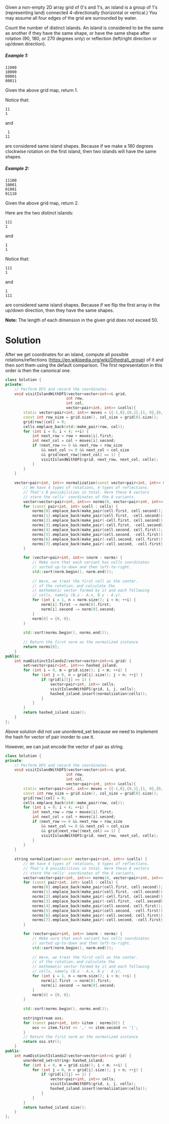 Given a non-empty 2D array grid of 0's and 1's, an island is a group of 1's (representing land) connected 4-directionally (horizontal or vertical.) You may assume all four edges of the grid are surrounded by water.

Count the number of distinct islands. An island is considered to be the same as another if they have the same shape, or have the same shape after rotation (90, 180, or 270 degrees only) or reflection (left/right direction or up/down direction).

##### Example 1:

```
11000
10000
00001
00011
```

Given the above grid map, return 1. 

Notice that:

```
11
1
```

and

```
 1
11
```

are considered same island shapes. Because if we make a 180 degrees clockwise rotation on the first island, then two islands will have the same shapes.

##### Example 2:

```
11100
10001
01001
01110
```

Given the above grid map, return 2.

Here are the two distinct islands:
```
111
1
```
and
```
1
1
```
Notice that:
```
111
1
```
and
```
1
111
```
are considered same island shapes. Because if we flip the first array in the up/down direction, then they have the same shapes.

__Note:__ The length of each dimension in the given grid does not exceed 50.

# Solution

After we get coordinates for an island, compute all possible rotations/reflections (https://en.wikipedia.org/wiki/Dihedral\_group) of it and then sort them using the default comparison. The first representation in this order is then the canonical one.

```cpp
class Solution {
private:
    // Perform DFS and record the coordinates.
    void visitIslandWithDFS(vector<vector<int>>& grid,
                           int row,
                           int col,
                           vector<pair<int, int>> &cells){
        static vector<pair<int, int>> moves = {{-1,0},{0,1},{1, 0},{0,-1}};
        const int row_size = grid.size(), col_size = grid[0].size();
        grid[row][col] = 0;
        cells.emplace_back(std::make_pair(row, col));
        for (int i = 0; i < 4; ++i) {
            int next_row = row + moves[i].first;
            int next_col = col + moves[i].second;
            if (next_row >= 0 && next_row < row_size 
                && next_col >= 0 && next_col < col_size
                && grid[next_row][next_col] == 1) {
                visitIslandWithDFS(grid, next_row, next_col, cells);
            }
        }
    }
    
    vector<pair<int, int>> normalization(const vector<pair<int, int>> &cells) {
        // We have 4 types of rotations, 4 types of reflections.
        // That's 8 possibilities in total. Here these 8 vectors 
        // store the cells' coordinates of the 8 variants.
        vector<vector<pair<int, int>>> norms(8, vector<pair<int, int>>());
        for (const pair<int, int> &cell : cells) {
            norms[0].emplace_back(make_pair(cell.first, cell.second));
            norms[1].emplace_back(make_pair(cell.first, -cell.second));
            norms[2].emplace_back(make_pair(-cell.first, cell.second));
            norms[3].emplace_back(make_pair(-cell.first, -cell.second));
            norms[4].emplace_back(make_pair(cell.second, cell.first));
            norms[5].emplace_back(make_pair(cell.second, -cell.first));
            norms[6].emplace_back(make_pair(-cell.second, cell.first));
            norms[7].emplace_back(make_pair(-cell.second, -cell.first));
        }

        for (vector<pair<int, int>> &norm : norms) {
            // Make sure that each variant has cells coordinates 
            // sorted up-to-down and then left-to-right.
            std::sort(norm.begin(), norm.end());
            
            // Here, we treat the first cell as the center.
            // of the rotation，and calculate the
            // mathematic vector formed by it and each following
            // cells, namely (B.x - A.x, B.y - A.y).
            for (int i = 1, n = norm.size(); i < n; ++i) {
                norm[i].first -= norm[0].first;
                norm[i].second -= norm[0].second;
            }
            norm[0] = {0, 0};
        }
        
        std::sort(norms.begin(), norms.end());
        
        // Return the first norm as the normalized instance
        return norms[0];
    }
public:
    int numDistinctIslands2(vector<vector<int>>& grid) {
        set<vector<pair<int, int>>> hashed_island;
        for (int i = 0, m = grid.size(); i < m; ++i) {
            for (int j = 0, n = grid[i].size(); j < n; ++j) {
                if (grid[i][j] == 1) {
                    vector<pair<int, int>> cells;
                    visitIslandWithDFS(grid, i, j, cells);
                    hashed_island.insert(normalization(cells));
                }
            }
        }
        return hashed_island.size();
    }
};
```

Above solution did not use unordered\_set because we need to implement the hash for vector of pair inorder to use it.

However, we can just encode the vector of pair as string.

```cpp
class Solution {
private:
    // Perform DFS and record the coordinates.
    void visitIslandWithDFS(vector<vector<int>>& grid,
                           int row,
                           int col,
                           vector<pair<int, int>> &cells){
        static vector<pair<int, int>> moves = {{-1,0},{0,1},{1, 0},{0,-1}};
        const int row_size = grid.size(), col_size = grid[0].size();
        grid[row][col] = 0;
        cells.emplace_back(std::make_pair(row, col));
        for (int i = 0; i < 4; ++i) {
            int next_row = row + moves[i].first;
            int next_col = col + moves[i].second;
            if (next_row >= 0 && next_row < row_size 
                && next_col >= 0 && next_col < col_size
                && grid[next_row][next_col] == 1) {
                visitIslandWithDFS(grid, next_row, next_col, cells);
            }
        }
    }
    
    string normalization(const vector<pair<int, int>> &cells) {
        // We have 4 types of rotations, 4 types of reflections.
        // That's 8 possibilities in total. Here these 8 vectors 
        // store the cells' coordinates of the 8 variants.
        vector<vector<pair<int, int>>> norms(8, vector<pair<int, int>>());
        for (const pair<int, int> &cell : cells) {
            norms[0].emplace_back(make_pair(cell.first, cell.second));
            norms[1].emplace_back(make_pair(cell.first, -cell.second));
            norms[2].emplace_back(make_pair(-cell.first, cell.second));
            norms[3].emplace_back(make_pair(-cell.first, -cell.second));
            norms[4].emplace_back(make_pair(cell.second, cell.first));
            norms[5].emplace_back(make_pair(cell.second, -cell.first));
            norms[6].emplace_back(make_pair(-cell.second, cell.first));
            norms[7].emplace_back(make_pair(-cell.second, -cell.first));
        }

        for (vector<pair<int, int>> &norm : norms) {
            // Make sure that each variant has cells coordinates 
            // sorted up-to-down and then left-to-right.
            std::sort(norm.begin(), norm.end());
            
            // Here, we treat the first cell as the center.
            // of the rotation，and calculate the
            // mathematic vector formed by it and each following
            // cells, namely (B.x - A.x, B.y - A.y).
            for (int i = 1, n = norm.size(); i < n; ++i) {
                norm[i].first -= norm[0].first;
                norm[i].second -= norm[0].second;
            }
            norm[0] = {0, 0};
        }
        
        std::sort(norms.begin(), norms.end());
        
        ostringstream oss;
        for (const pair<int, int> &item : norms[0]) {
            oss << item.first << ',' << item.second << '|';
        }
        // Return the first norm as the normalized instance
        return oss.str();
    }
public:
    int numDistinctIslands2(vector<vector<int>>& grid) {
        unordered_set<string> hashed_island;
        for (int i = 0, m = grid.size(); i < m; ++i) {
            for (int j = 0, n = grid[i].size(); j < n; ++j) {
                if (grid[i][j] == 1) {
                    vector<pair<int, int>> cells;
                    visitIslandWithDFS(grid, i, j, cells);
                    hashed_island.insert(normalization(cells));
                }
            }
        }
        return hashed_island.size();
    }
};
```

